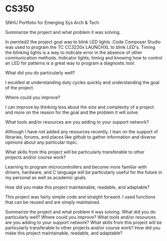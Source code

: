 # CS350
SNHU Portfolio for Emerging Sys Arch &amp; Tech

Summarize the project and what problem it was solving.

In pwmled2 the project goal was to blink LED lights. Code Composer Studio was used to program the TC CC3220x LAUNCHXL to blink LED's. Timing the blinking lights is a way to indicate error in the absence of other communication methods. Indicator lights, timing and knowing how to control an LED for patterns is a great way to program a diagnostic tool.  

What did you do particularly well?

I excelled at understanding duty cycles quickly and understanding the goal of the project.

Where could you improve?

I can improve by thinking less about the size and complexity of a project and more on the reason for the goal and the problem it will solve.

What tools and/or resources are you adding to your support network?

Although I have not added any resources recently, I lean on the support of libraries, forums, and places like github to gather information and diverse opinions about any particular topic.

What skills from this project will be particularly transferable to other projects and/or course work?

Learning to program microcontrollers and become more familiar with drivers, hardware, and C language will be particularly useful for the future in my personal as well as academic goals.

How did you make this project maintainable, readable, and adaptable?

This project was fairly simple code and straight forward. I used functions that can be reused and are simply maintained.






Summarize the project and what problem it was solving.
What did you do particularly well?
Where could you improve?
What tools and/or resources are you adding to your support network?
What skills from this project will be particularly transferable to other projects and/or course work?
How did you make this project maintainable, readable, and adaptable?
